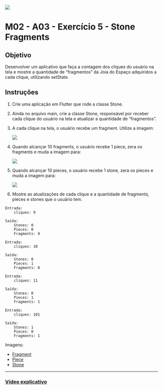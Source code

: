 ﻿![](https://i.imgur.com/xG74tOh.png)

# M02 - A03 - Exercício 5 - Stone Fragments

## Objetivo

Desenvolver um aplicativo que faça a contagem dos cliques do usuário na tela e mostre a quantidade de “fragmentos” da Joia do Espaço adquiridos a cada clique, utilizando setState.

## Instruções

1. Crie uma aplicação em Flutter que rode a classe Stone.

2. Ainda no arquivo main, crie a classe Stone, responsável por receber cada clique do usuário na tela e atualizar a quantidade de “fragmentos”.

3. A cada clique na tela, o usuário recebe um fragment. Utilize a imagem:

    ![](https://i.imgur.com/jTqNa7D.png)

4. Quando alcançar 10 fragments, o usuário recebe 1 piece, zera os fragments e muda a imagem para:

    ![](https://i.imgur.com/IR5Sn6X.png)

5. Quando alcançar 10 pieces, o usuário recebe 1 stone, zera os pieces e muda a imagem para:

    ![](https://i.imgur.com/JAeGRb1.png)

6. Mostre as atualizações de cada clique e a quantidade de fragments, pieces e stones que o usuário tem.

```
Entrada:
	cliques: 9

Saída:
    Stones: 0
    Pieces: 0
    Fragments: 9
```

```
Entrada:
	cliques: 10

Saída:
    Stones: 0
    Pieces: 1
    Fragments: 0
```

```
Entrada:
	cliques: 11

Saída:
    Stones: 0
    Pieces: 1
    Fragments: 1
```

```
Entrada:
	cliques: 101

Saída:
    Stones: 1
    Pieces: 0
    Fragments: 1
```

Imagens:
 - [Fragment](https://i.imgur.com/jTqNa7D.png)
 - [Piece](https://i.imgur.com/IR5Sn6X.png)
 - [Stone](https://i.imgur.com/JAeGRb1.png)

---

### [Vídeo explicativo](https://drive.google.com/file/d/14j8egTzUq6qTgzAQXk81Be5287aEARpW/view?usp=sharing)

